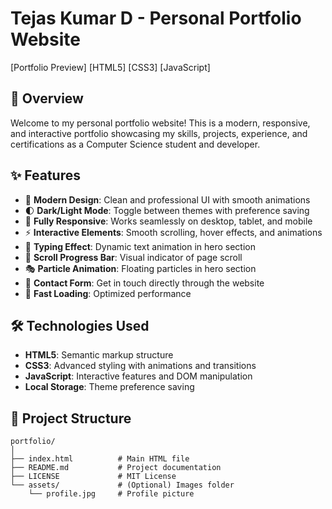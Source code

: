 # Tejas Kumar D - Personal Portfolio Website

[Portfolio Preview]
[HTML5]
[CSS3]
[JavaScript]

## 🌟 Overview

Welcome to my personal portfolio website! This is a modern, responsive, and interactive portfolio showcasing my skills, projects, experience, and certifications as a Computer Science student and developer.

## ✨ Features

- 🎨 **Modern Design**: Clean and professional UI with smooth animations
- 🌓 **Dark/Light Mode**: Toggle between themes with preference saving
- 📱 **Fully Responsive**: Works seamlessly on desktop, tablet, and mobile
- ⚡ **Interactive Elements**: Smooth scrolling, hover effects, and animations
- 🎯 **Typing Effect**: Dynamic text animation in hero section
- 🔄 **Scroll Progress Bar**: Visual indicator of page scroll
- 🎭 **Particle Animation**: Floating particles in hero section
- 📧 **Contact Form**: Get in touch directly through the website
- 🚀 **Fast Loading**: Optimized performance

## 🛠️ Technologies Used

- **HTML5**: Semantic markup structure
- **CSS3**: Advanced styling with animations and transitions
- **JavaScript**: Interactive features and DOM manipulation
- **Local Storage**: Theme preference saving

## 📂 Project Structure
```
portfolio/
│
├── index.html          # Main HTML file
├── README.md           # Project documentation
├── LICENSE             # MIT License
└── assets/             # (Optional) Images folder
    └── profile.jpg     # Profile picture
```
